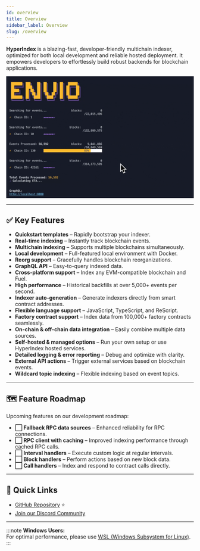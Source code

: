 ```yaml
---
id: overview
title: Overview
sidebar_label: Overview
slug: /overview
---
```


**HyperIndex** is a blazing-fast, developer-friendly multichain indexer, optimized for both local development and reliable hosted deployment. It empowers developers to effortlessly build robust backends for blockchain applications.

![Sync Process](../../static/img/sync.gif)

---

## ✅ Key Features

- **Quickstart templates** – Rapidly bootstrap your indexer.
- **Real-time indexing** – Instantly track blockchain events.
- **Multichain indexing** – Supports multiple blockchains simultaneously.
- **Local development** – Full-featured local environment with Docker.
- **Reorg support** – Gracefully handles blockchain reorganizations.
- **GraphQL API** – Easy-to-query indexed data.
- **Cross-platform support** – Index any EVM-compatible blockchain and Fuel.
- **High performance** – Historical backfills at over 5,000+ events per second.
- **Indexer auto-generation** – Generate indexers directly from smart contract addresses.
- **Flexible language support** – JavaScript, TypeScript, and ReScript.
- **Factory contract support** – Index data from 100,000+ factory contracts seamlessly.
- **On-chain & off-chain data integration** – Easily combine multiple data sources.
- **Self-hosted & managed options** – Run your own setup or use HyperIndex hosted services.
- **Detailed logging & error reporting** – Debug and optimize with clarity.
- **External API actions** – Trigger external services based on blockchain events.
- **Wildcard topic indexing** – Flexible indexing based on event topics.

---

## 🗺️ Feature Roadmap

Upcoming features on our development roadmap:

- **⬜ Fallback RPC data sources** – Enhanced reliability for RPC connections.
- **⬜ RPC client with caching** – Improved indexing performance through cached RPC calls.
- **⬜ Interval handlers** – Execute custom logic at regular intervals.
- **⬜ Block handlers** – Perform actions based on new block data.
- **⬜ Call handlers** – Index and respond to contract calls directly.

---

## 🔗 Quick Links

- [GitHub Repository](https://github.com/enviodev/hyperindex) ⭐
- [Join our Discord Community](https://discord.gg/Q9qt8gZ2fX)

---

:::note
**Windows Users:**  
For optimal performance, please use [WSL (Windows Subsystem for Linux)](https://learn.microsoft.com/en-us/windows/wsl/install).
:::
